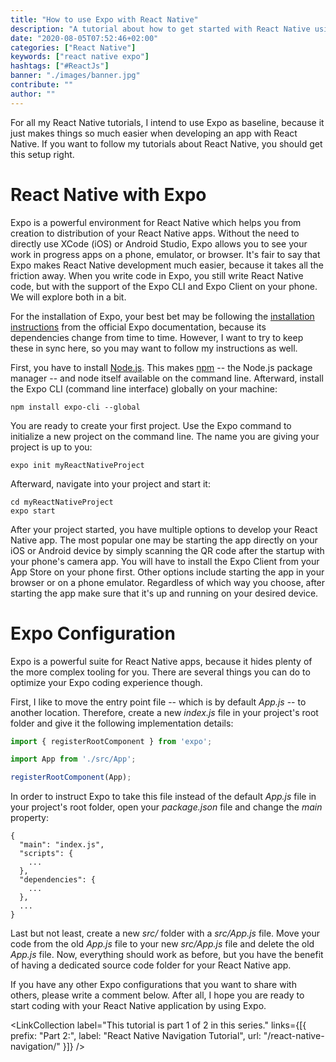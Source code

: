 ```yaml
---
title: "How to use Expo with React Native"
description: "A tutorial about how to get started with React Native using Expo ..."
date: "2020-08-05T07:52:46+02:00"
categories: ["React Native"]
keywords: ["react native expo"]
hashtags: ["#ReactJs"]
banner: "./images/banner.jpg"
contribute: ""
author: ""
---
```


<Sponsorship />

For all my React Native tutorials, I intend to use Expo as baseline, because it just makes things so much easier when developing an app with React Native. If you want to follow my tutorials about React Native, you should get this setup right.

# React Native with Expo

Expo is a powerful environment for React Native which helps you from creation to distribution of your React Native apps. Without the need to directly use XCode (iOS) or Android Studio, Expo allows you to see your work in progress apps on a phone, emulator, or browser. It's fair to say that Expo makes React Native development much easier, because it takes all the friction away. When you write code in Expo, you still write React Native code, but with the support of the Expo CLI and Expo Client on your phone. We will explore both in a bit.

For the installation of Expo, your best bet may be following the [installation instructions](https://expo.io/learn) from the official Expo documentation, because its dependencies change from time to time. However, I want to try to keep these in sync here, so you may want to follow my instructions as well.

First, you have to install [Node.js](https://nodejs.org/en/). This makes [npm](http://npmjs.com/) -- the Node.js package manager -- and node itself available on the command line. Afterward, install the Expo CLI (command line interface) globally on your machine:

```text
npm install expo-cli --global
```

You are ready to create your first project. Use the Expo command to initialize a new project on the command line. The name you are giving your project is up to you:

```text
expo init myReactNativeProject
```

Afterward, navigate into your project and start it:

```text
cd myReactNativeProject
expo start
```

After your project started, you have multiple options to develop your React Native app. The most popular one may be starting the app directly on your iOS or Android device by simply scanning the QR code after the startup with your phone's camera app. You will have to install the Expo Client from your App Store on your phone first. Other options include starting the app in your browser or on a phone emulator. Regardless of which way you choose, after starting the app make sure that it's up and running on your desired device.

# Expo Configuration

Expo is a powerful suite for React Native apps, because it hides plenty of the more complex tooling for you. There are several things you can do to optimize your Expo coding experience though.

First, I like to move the entry point file -- which is by default *App.js* -- to another location. Therefore, create a new *index.js* file in your project's root folder and give it the following implementation details:

```javascript
import { registerRootComponent } from 'expo';

import App from './src/App';

registerRootComponent(App);
```

In order to instruct Expo to take this file instead of the default *App.js* file in your project's root folder, open your *package.json* file and change the *main* property:

```javascript{2}
{
  "main": "index.js",
  "scripts": {
    ...
  },
  "dependencies": {
    ...
  },
  ...
}
```

Last but not least, create a new *src/* folder with a *src/App.js* file. Move your code from the old *App.js* file to your new *src/App.js* file and delete the old *App.js* file. Now, everything should work as before, but you have the benefit of having a dedicated source code folder for your React Native app.

<Divider />

If you have any other Expo configurations that you want to share with others, please write a comment below. After all, I hope you are ready to start coding with your React Native application by using Expo.

<LinkCollection label="This tutorial is part 1 of 2 in this series." links={[{ prefix: "Part 2:", label: "React Native Navigation Tutorial", url: "/react-native-navigation/" }]} />
